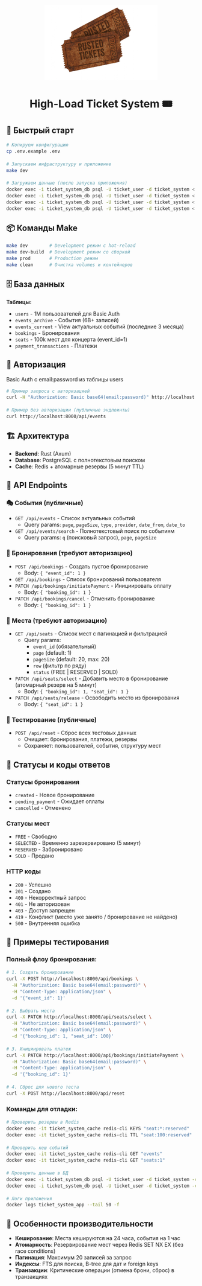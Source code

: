 <div align="center">
 <img src="docs/images/main.png" alt="Preview" height="200"/>
<h1>High-Load Ticket System 🎟️</h1>
</div>

## 🚀 Быстрый старт

```bash
# Копируем конфигурацию
cp .env.example .env

# Запускаем инфраструктуру и приложение
make dev

# Загружаем данные (после запуска приложения)
docker exec -i ticket_system_db psql -U ticket_user -d ticket_system < data/users.sql
docker exec -i ticket_system_db psql -U ticket_user -d ticket_system < data/events.sql
docker exec -i ticket_system_db psql -U ticket_user -d ticket_system < data/events_archive.sql
docker exec -i ticket_system_db psql -U ticket_user -d ticket_system < data/seats.sql
```

## 📦 Команды Make

```bash
make dev        # Development режим с hot-reload
make dev-build  # Development режим со сборкой
make prod       # Production режим
make clean      # Очистка volumes и контейнеров
```

## 🗄️ База данных

**Таблицы:**
- `users` - 1М пользователей для Basic Auth
- `events_archive` - События (6B+ записей)
- `events_current` - View актуальных событий (последние 3 месяца)
- `bookings` - Бронирования
- `seats` - 100k мест для концерта (event_id=1)
- `payment_transactions` - Платежи

## 🔑 Авторизация

Basic Auth с email:password из таблицы users

```bash
# Пример запроса с авторизацией
curl -H "Authorization: Basic base64(email:password)" http://localhost:8000/api/bookings

# Пример без авторизации (публичные эндпоинты)
curl http://localhost:8000/api/events
```

## 🏗️ Архитектура

- **Backend**: Rust (Axum)
- **Database**: PostgreSQL с полнотекстовым поиском
- **Cache**: Redis + атомарные резервы (5 минут TTL)

## 📡 API Endpoints

### 🎭 События (публичные)
- `GET /api/events` - Список актуальных событий
  - Query params: `page`, `pageSize`, `type`, `provider`, `date_from`, `date_to`
- `GET /api/events/search` - Полнотекстовый поиск по событиям
  - Query params: `q` (поисковый запрос), `page`, `pageSize`

### 🎫 Бронирования (требуют авторизацию)
- `POST /api/bookings` - Создать пустое бронирование
  - Body: `{ "event_id": 1 }`
- `GET /api/bookings` - Список бронирований пользователя
- `PATCH /api/bookings/initiatePayment` - Инициировать оплату
  - Body: `{ "booking_id": 1 }`
- `PATCH /api/bookings/cancel` - Отменить бронирование
  - Body: `{ "booking_id": 1 }`

### 💺 Места (требуют авторизацию)
- `GET /api/seats` - Список мест с пагинацией и фильтрацией
  - Query params: 
    - `event_id` (обязательный)
    - `page` (default: 1)
    - `pageSize` (default: 20, max: 20)
    - `row` (фильтр по ряду)
    - `status` (FREE | RESERVED | SOLD)
- `PATCH /api/seats/select` - Добавить место в бронирование (атомарный резерв на 5 минут)
  - Body: `{ "booking_id": 1, "seat_id": 1 }`
- `PATCH /api/seats/release` - Освободить место из бронирования
  - Body: `{ "seat_id": 1 }`

### 🧪 Тестирование (публичные)
- `POST /api/reset` - Сброс всех тестовых данных
  - Очищает: бронирования, платежи, резервы
  - Сохраняет: пользователей, события, структуру мест

## 🔄 Статусы и коды ответов

### Статусы бронирования
- `created` - Новое бронирование
- `pending_payment` - Ожидает оплаты
- `cancelled` - Отменено

### Статусы мест
- `FREE` - Свободно
- `SELECTED` - Временно зарезервировано (5 минут)
- `RESERVED` - Забронировано
- `SOLD` - Продано

### HTTP коды
- `200` - Успешно
- `201` - Создано
- `400` - Некорректный запрос
- `401` - Не авторизован
- `403` - Доступ запрещен
- `419` - Конфликт (место уже занято / бронирование не найдено)
- `500` - Внутренняя ошибка

## 🧪 Примеры тестирования

### Полный флоу бронирования:
```bash
# 1. Создать бронирование
curl -X POST http://localhost:8000/api/bookings \
  -H "Authorization: Basic base64(email:password)" \
  -H "Content-Type: application/json" \
  -d '{"event_id": 1}'

# 2. Выбрать места
curl -X PATCH http://localhost:8000/api/seats/select \
  -H "Authorization: Basic base64(email:password)" \
  -H "Content-Type: application/json" \
  -d '{"booking_id": 1, "seat_id": 100}'

# 3. Инициировать платеж
curl -X PATCH http://localhost:8000/api/bookings/initiatePayment \
  -H "Authorization: Basic base64(email:password)" \
  -H "Content-Type: application/json" \
  -d '{"booking_id": 1}'

# 4. Сброс для нового теста
curl -X POST http://localhost:8000/api/reset
```

### Команды для отладки:
```bash
# Проверить резервы в Redis
docker exec -it ticket_system_cache redis-cli KEYS "seat:*:reserved"
docker exec -it ticket_system_cache redis-cli TTL "seat:100:reserved"

# Проверить кеш событий
docker exec -it ticket_system_cache redis-cli GET "events"
docker exec -it ticket_system_cache redis-cli GET "seats:1"

# Проверить данные в БД
docker exec -i ticket_system_db psql -U ticket_user -d ticket_system -c "SELECT COUNT(*) FROM seats WHERE status='FREE';"
docker exec -i ticket_system_db psql -U ticket_user -d ticket_system -c "SELECT * FROM bookings ORDER BY created_at DESC LIMIT 5;"

# Логи приложения
docker logs ticket_system_app --tail 50 -f
```

## 🚀 Особенности производительности

- **Кеширование**: Места кешируются на 24 часа, события на 1 час
- **Атомарность**: Резервирование мест через Redis SET NX EX (без race conditions)
- **Пагинация**: Максимум 20 записей за запрос
- **Индексы**: FTS для поиска, B-tree для дат и foreign keys
- **Транзакции**: Критические операции (отмена брони, сброс) в транзакциях